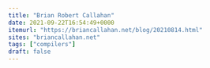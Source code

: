 ```yaml
---
title: "Brian Robert Callahan"
date: 2021-09-22T16:54:49+0000
itemurl: "https://briancallahan.net/blog/20210814.html"
sites: "briancallahan.net"
tags: ["compilers"]
draft: false
---
```

